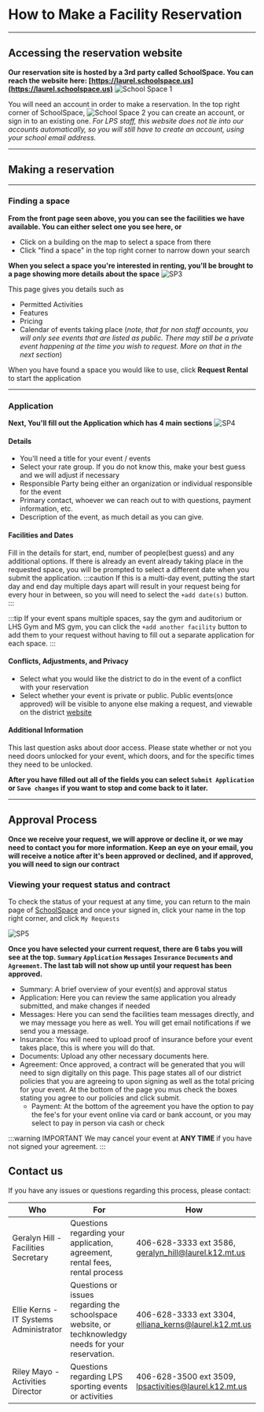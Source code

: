 # How to Make a Facility Reservation

---

## Accessing the reservation website
**Our reservation site is hosted by a 3rd party called SchoolSpace. You can reach the website here: [https://laurel.schoolspace.us](https://laurel.schoolspace.us)**
![School Space 1](./img/SP1.png)

You will need an account in order to make a reservation. In the top right corner of SchoolSpace, ![School Space 2](./img/SP2.png) you can create an account, or sign in to an existing one. 
*For LPS staff, this website does not tie into our accounts automatically, so you will still have to create an account, using your school email address.*

---

## Making a reservation

---

### Finding a space

**From the front page seen above, you you can see the facilities we have available. You can either select one you see here, or**
- Click on a building on the map to select a space from there
- Click "find a space" in the top right corner to narrow down your search

**When you select a space you're interested in renting, you'll be brought to a page showing more details about the space** 
![SP3](./img/SP3.png)

This page gives you details such as
- Permitted Activities
- Features
- Pricing
- Calendar of events taking place (*note, that for non staff accounts, you will only see events that are listed as public. There may still be a private event happening at the time you wish to request. More on that in the next section*)

When you have found a space you would like to use, click **Request Rental** to start the application

---

### Application
**Next, You'll fill out the Application which has 4 main sections**
![SP4](./img/SP4.png)
#### Details
- You'll need a title for your event / events
- Select your rate group. If you do not know this, make your best guess and we will adjust if necessary
- Responsible Party being either an organization or individual responsible for the event
- Primary contact, whoever we can reach out to with questions, payment information, etc.
- Description of the event, as much detail as you can give.

#### Facilities and Dates
Fill in the details for start, end, number of people(best guess) and any additional options. If there is already an event already taking place in the requested space, you will be prompted to select a different date when you submit the application. 
:::caution
If this is a multi-day event, putting the start day and end day multiple days apart will result in your request being for every hour in between, so you will need to select the `+add date(s)` button.
:::

:::tip
If your event spans multiple spaces, say the gym and auditorium or LHS Gym and MS gym, you can click the `+add another facility` button to add them to your request without having to fill out a separate application for each space.
:::

#### Conflicts, Adjustments, and Privacy
- Select what you would like the district to do in the event of a conflict with your reservation
- Select whether your event is private or public. Public events(once approved) will be visible to anyone else making a request, and viewable on the district [website](https://laurel.k12.mt.us)

#### Additional Information
This last question asks about door access. Please state whether or not you need doors unlocked for your event, which doors, and for the specific times they need to be unlocked.

**After you have filled out all of the fields you can select `Submit Application` or `Save changes` if you want to stop and come back to it later.**

---

## Approval Process 
**Once we receive your request, we will approve or decline it, or we may need to contact you for more information. Keep an eye on your email, you will receive a notice after it's been approved or declined, and if approved, you will need to sign our contract**

### Viewing your request status and contract
To check the status of your request at any time, you can return to the main page of [SchoolSpace](https://laurel.schoolspace.us) and once your signed in, click your name in the top right corner, and click `My Requests` 

![SP5](./img/SP5.png)

**Once you have selected your current request, there are 6 tabs you will see at the top. `Summary` `Application` `Messages` `Insurance` `Documents` and `Agreement`. The last tab will not show up until your request has been approved.**
- Summary: A brief overview of your event(s) and approval status
- Application: Here you can review the same application you already submitted, and make changes if needed
- Messages: Here you can send the facilities team messages directly, and we may message you here as well. You will get email notifications if we send you a message. 
- Insurance: You will need to upload proof of insurance before your event takes place, this is where you will do that. 
- Documents: Upload any other necessary documents here. 
- Agreement: Once approved, a contract will be generated that you will need to sign digitally on this page. This page states all of our district policies that you are agreeing to upon signing as well as the total pricing for your event. At the bottom of the page you mus check the boxes stating you agree to our policies and click submit. 
    - Payment: At the bottom of the agreement you have the option to pay the fee's for your event online via card or bank account, or you may select to pay in person via cash or check

:::warning IMPORTANT
We may cancel your event at **ANY TIME** if you have not signed your agreement.
:::

## Contact us
If you have any issues or questions regarding this process, please contact:

| Who           | For          | How         |
| ------------- | -------------| ----------- |
| Geralyn Hill - Facilities Secretary | Questions regarding your application, agreement, rental fees, rental process | 406-628-3333 ext 3586, geralyn_hill@laurel.k12.mt.us
| Ellie Kerns - IT Systems Administrator | Questions or issues regarding the schoolspace website, or techknowledgy needs for your reservation. | 406-628-3333 ext 3304, elliana_kerns@laurel.k12.mt.us
| Riley Mayo - Activities Director | Questions regarding LPS sporting events or activities | 406-628-3500 ext 3509, lpsactivities@laurel.k12.mt.us